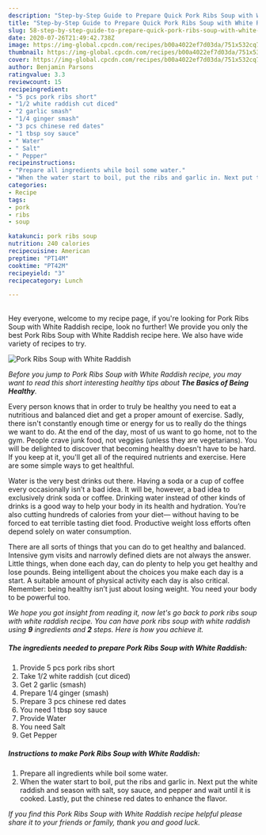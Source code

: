 ```yaml
---
description: "Step-by-Step Guide to Prepare Quick Pork Ribs Soup with White Raddish"
title: "Step-by-Step Guide to Prepare Quick Pork Ribs Soup with White Raddish"
slug: 58-step-by-step-guide-to-prepare-quick-pork-ribs-soup-with-white-raddish
date: 2020-07-26T21:49:42.738Z
image: https://img-global.cpcdn.com/recipes/b00a4022ef7d03da/751x532cq70/pork-ribs-soup-with-white-raddish-recipe-main-photo.jpg
thumbnail: https://img-global.cpcdn.com/recipes/b00a4022ef7d03da/751x532cq70/pork-ribs-soup-with-white-raddish-recipe-main-photo.jpg
cover: https://img-global.cpcdn.com/recipes/b00a4022ef7d03da/751x532cq70/pork-ribs-soup-with-white-raddish-recipe-main-photo.jpg
author: Benjamin Parsons
ratingvalue: 3.3
reviewcount: 15
recipeingredient:
- "5 pcs pork ribs short"
- "1/2 white raddish cut diced"
- "2 garlic smash"
- "1/4 ginger smash"
- "3 pcs chinese red dates"
- "1 tbsp soy sauce"
- " Water"
- " Salt"
- " Pepper"
recipeinstructions:
- "Prepare all ingredients while boil some water."
- "When the water start to boil, put the ribs and garlic in. Next put the white raddish and season with salt, soy sauce, and pepper and wait until it is cooked. Lastly, put the chinese red dates to enhance the flavor."
categories:
- Recipe
tags:
- pork
- ribs
- soup

katakunci: pork ribs soup 
nutrition: 240 calories
recipecuisine: American
preptime: "PT14M"
cooktime: "PT42M"
recipeyield: "3"
recipecategory: Lunch

---
```

<br>
Hey everyone, welcome to my recipe page, if you're looking for Pork Ribs Soup with White Raddish recipe, look no further! We provide you only the best Pork Ribs Soup with White Raddish recipe here. We also have wide variety of recipes to try.
<br>


![Pork Ribs Soup with White Raddish](https://img-global.cpcdn.com/recipes/b00a4022ef7d03da/751x532cq70/pork-ribs-soup-with-white-raddish-recipe-main-photo.jpg)

<i>Before you jump to Pork Ribs Soup with White Raddish recipe, you may want to read this short interesting healthy tips about <strong>The Basics of Being Healthy</strong>.</i>

Every person knows that in order to truly be healthy you need to eat a nutritious and balanced diet and get a proper amount of exercise. Sadly, there isn't constantly enough time or energy for us to really do the things we want to do. At the end of the day, most of us want to go home, not to the gym. People crave junk food, not veggies (unless they are vegetarians). You will be delighted to discover that becoming healthy doesn't have to be hard. If you keep at it, you'll get all of the required nutrients and exercise. Here are some simple ways to get healthful.

Water is the very best drinks out there. Having a soda or a cup of coffee every occasionally isn’t a bad idea. It will be, however, a bad idea to exclusively drink soda or coffee. Drinking water instead of other kinds of drinks is a good way to help your body in its health and hydration. You’re also cutting hundreds of calories from your diet— without having to be forced to eat terrible tasting diet food. Productive weight loss efforts often depend solely on water consumption.

There are all sorts of things that you can do to get healthy and balanced. Intensive gym visits and narrowly defined diets are not always the answer. Little things, when done each day, can do plenty to help you get healthy and lose pounds. Being intelligent about the choices you make each day is a start. A suitable amount of physical activity each day is also critical. Remember: being healthy isn’t just about losing weight. You need your body to be powerful too. 


<i>We hope you got insight from reading it, now let's go back to pork ribs soup with white raddish recipe. You can have pork ribs soup with white raddish using <strong>9</strong> ingredients and <strong>2</strong> steps. Here is how you achieve it.
</i>

##### The ingredients needed to prepare Pork Ribs Soup with White Raddish:

1. Provide 5 pcs pork ribs short
1. Take 1/2 white raddish (cut diced)
1. Get 2 garlic (smash)
1. Prepare 1/4 ginger (smash)
1. Prepare 3 pcs chinese red dates
1. You need 1 tbsp soy sauce
1. Provide  Water
1. You need  Salt
1. Get  Pepper


##### Instructions to make Pork Ribs Soup with White Raddish:

1. Prepare all ingredients while boil some water.
1. When the water start to boil, put the ribs and garlic in. Next put the white raddish and season with salt, soy sauce, and pepper and wait until it is cooked. Lastly, put the chinese red dates to enhance the flavor.


<i>If you find this Pork Ribs Soup with White Raddish recipe helpful please share it to your friends or family, thank you and good luck.</i>
